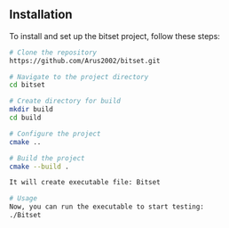 ## Installation

To install and set up the bitset project, follow these steps:

```bash
# Clone the repository
https://github.com/Arus2002/bitset.git

# Navigate to the project directory
cd bitset

# Create directory for build
mkdir build
cd build

# Configure the project
cmake ..

# Build the project
cmake --build .

It will create executable file: Bitset

# Usage
Now, you can run the executable to start testing:
./Bitset

